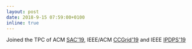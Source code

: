 ```yaml
---
layout: post
date: 2018-9-15 07:59:00+0100
inline: true
---
```


Joined the TPC of ACM [SAC'19](https://www.sigapp.org/sac/sac2019/), IEEE/ACM [CCGrid'19](http://www.ccgrid2019.org/index.html) and IEEE [IPDPS'19](http://www.ipdps.org/)
